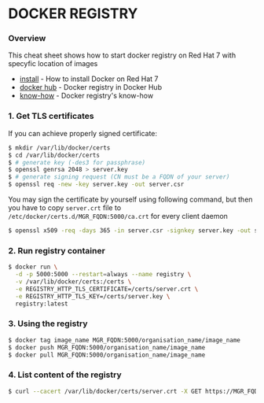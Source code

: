 # DOCKER REGISTRY
### Overview
This cheat sheet shows how to start docker registry on Red Hat 7 with specyfic location of images
- [install] - How to install Docker on Red Hat 7
- [docker hub] - Docker registry in Docker Hub
- [know-how] - Docker registry's know-how

### 1. Get TLS certificates
If you can achieve properly signed certificate:
```sh
$ mkdir /var/lib/docker/certs
$ cd /var/lib/docker/certs
$ # generate key (-des3 for passphrase)
$ openssl genrsa 2048 > server.key
$ # generate signing request (CN must be a FQDN of your server)
$ openssl req -new -key server.key -out server.csr
```
You may sign the certificate by yourself using following command, but then you have to copy ```server.crt``` file to ```/etc/docker/certs.d/MGR_FQDN:5000/ca.crt``` for every client daemon
```sh
$ openssl x509 -req -days 365 -in server.csr -signkey server.key -out server.crt
```
### 2. Run registry container
```sh
$ docker run \
  -d -p 5000:5000 --restart=always --name registry \
  -v /var/lib/docker/certs:/certs \
  -e REGISTRY_HTTP_TLS_CERTIFICATE=/certs/server.crt \
  -e REGISTRY_HTTP_TLS_KEY=/certs/server.key \
  registry:latest
```
### 3. Using the registry
```sh
$ docker tag image_name MGR_FQDN:5000/organisation_name/image_name
$ docker push MGR_FQDN:5000/organisation_name/image_name
$ docker pull MGR_FQDN:5000/organisation_name/image_name
```

### 4. List content of the registry
```sh
$ curl --cacert /var/lib/docker/certs/server.crt -X GET https://MGR_FQDN:5000/v2/_catalog
```
[docker hub]: <https://hub.docker.com/_/registry/>
[know-how]: <https://docs.docker.com/registry/deploying/>
[install]: <https://github.com/gitarte/CHEAT-SHEET/blob/master/docker/install.md>
